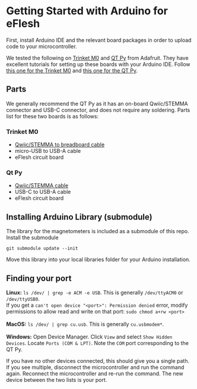 # Getting Started with Arduino for eFlesh

First, install Arduino IDE and the relevant board packages in order to upload code to your microcontroller.

We tested the following on [Trinket M0](https://www.adafruit.com/product/3500) and [QT Py](https://www.adafruit.com/product/4600) from Adafruit.
  They have excellent tutorials for setting up these boards with your Arduino IDE. Follow [this one for the Trinket M0](https://learn.adafruit.com/adafruit-trinket-m0-circuitpython-arduino/arduino-ide-setup) and [this one for the QT Py](https://learn.adafruit.com/adafruit-qt-py/arduino-ide-setup).

## Parts

We generally recommend the QT Py as it has an on-board Qwiic/STEMMA connector and USB-C connector, and does not require any soldering. Parts list for these two boards is as follows:

### Trinket M0
 - [Qwiic/STEMMA to breadboard cable](https://www.adafruit.com/product/4209)
 - micro-USB to USB-A cable
 - eFlesh circuit board

### Qt Py
 - [Qwiic/STEMMA cable](https://www.adafruit.com/product/4401)
 - USB-C to USB-A cable
 - eFlesh circuit board

## Installing Arduino Library (submodule)

The library for the magnetometers is included as a submodule of this repo. Install the submodule
```
git submodule update --init
```
Move this library into your local libraries folder for your Arduino installation.

## Finding your port

<b>Linux:</b> `ls /dev/ | grep -e ACM -e USB`. This is generally `/dev/ttyACM0` or `/dev/ttyUSB0`. <br>If you get a `can't open device "<port>": Permission denied` error, modify permissions to allow read and write on that port: `sudo chmod a+rw <port>`
<br><br> <b>MacOS:</b> `ls /dev/ | grep cu.usb`. This is generally `cu.usbmodem*`.
<br><br> <b>Windows:</b> Open Device Manager. Click `View` and select `Show Hidden Devices`. Locate `Ports (COM & LPT)`. Note the `COM` port corresponding to the QT Py.

If you have no other devices connected, this should give you a single path. If you see multiple, disconnect the microcontroller and run the command again. Reconnect the microcontroller and re-run the command. The new device between the two lists is your port.
